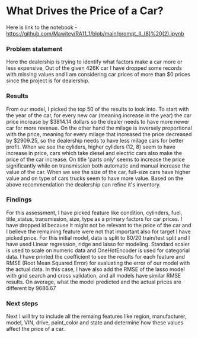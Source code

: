 # What Drives the Price of a Car?
Here is link to the notebook  - https://github.com/Mawitey/RA11_1/blob/main/prompt_II_(8)%20(2).ipynb

###  Problem statement
Here the dealership is trying to identify what factors make a car more or less expensive, Out of the given 426K car I have dropped some records with missing values and I am considering car prices of more than $0 prices since the project is for dealership. 

### Results
From our model, I picked the top 50 of the results to look into. To start with the year of the car, for every new car (meaning increase in the year) the car price increase by $3814.14 dollars so the dealer needs to have more newer car for more revenue. On the other hand the milage is inversely proportional with the price, meaning for every milage that increased the price decreased by $2909.25, so the dealership needs to have less milage cars for better profit. When we see the cyliders, higher cyliders (12, 8) seem to have increase in price, cars which take diesel and electric cars also make the price of the car increase. On title 'parts only' seems to increase the price significantly while on transmission both automatic and manual increase the value of the car. When we see the size of the car, full-size cars have higher value and on type of cars trucks seem to have more value. Based on the above recommendation the dealership can refine it's inventory. 

### Findings
For this assessment, I have picked feature like condition, cylinders, fuel, title_status, transmission, size, type as a primary factors for car prices. I have dropped id because it might not be relevant to the price of the car and I believe the remaining feature were not that important also for target I have picked price. For this initial model, data is split to 80/20 train/test split and I have used Linear regression, ridge and lasso for modeling. Standard scaler is used to scale on numeric data and OneHotEncoder is used for categorial data. I have printed the coefficient to see the results for each feature and RMSE (Root Mean Squared Error) for evaluating the error of our model with the actual data. In this case, I have also add the RMSE of the lasso model with grid search and cross validation, and all models have similar RMSE results. On average, what the model predicted and the actual prices are different by 9686.67

### Next steps
Next I will try to include all the remaing features like region, manufacturer, model, VIN, drive, paint_color and state and determine how these values affect the price of a car.
